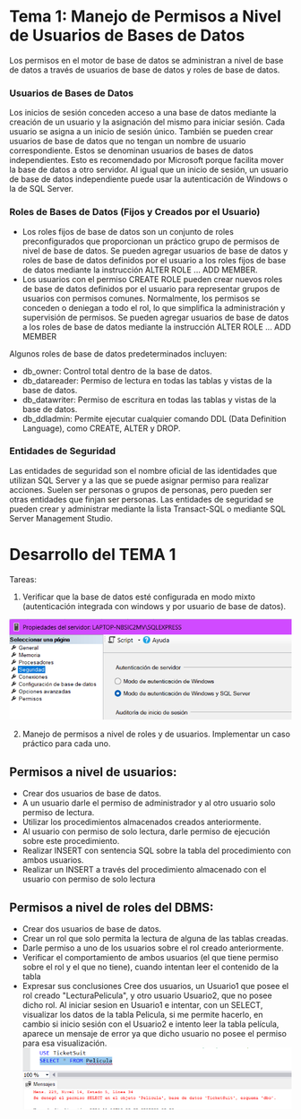 # Tema 1: Manejo de Permisos a Nivel de Usuarios de Bases de Datos
Los permisos en el motor de base de datos se administran a nivel de base de datos a través de usuarios de base de datos y roles de base de datos.

### Usuarios de Bases de Datos

Los inicios de sesión conceden acceso a una base de datos mediante la creación de un usuario y la asignación del mismo para iniciar sesión. Cada usuario se asigna a un inicio de sesión único. 
También se pueden crear usuarios de base de datos que no tengan un nombre de usuario correspondiente. Estos se denominan usuarios de bases de datos independientes. Esto es recomendado por Microsoft porque facilita mover la base de datos a otro servidor. Al igual que un inicio de sesión, un usuario de base de datos independiente puede usar la autenticación de Windows o la de SQL Server.

### Roles de Bases de Datos (Fijos y Creados por el Usuario)
- Los roles fijos de base de datos son un conjunto de roles preconfigurados que proporcionan un práctico grupo de permisos de nivel de base de datos. Se pueden agregar usuarios de base de datos y roles de base de datos definidos por el usuario a los roles fijos de base de datos mediante la instrucción ALTER ROLE ... ADD MEMBER.
- Los usuarios con el permiso CREATE ROLE pueden crear nuevos roles de base de datos definidos por el usuario para representar grupos de usuarios con permisos comunes. Normalmente, los permisos se conceden o deniegan a todo el rol, lo que simplifica la administración y supervisión de permisos. Se pueden agregar usuarios de base de datos a los roles de base de datos mediante la instrucción ALTER ROLE ... ADD MEMBER
  
Algunos roles de base de datos predeterminados incluyen:
- db_owner: Control total dentro de la base de datos.
- db_datareader: Permiso de lectura en todas las tablas y vistas de la base de datos.
- db_datawriter: Permiso de escritura en todas las tablas y vistas de la base de datos.
- db_ddladmin: Permite ejecutar cualquier comando DDL (Data Definition Language), como CREATE, ALTER y DROP.

### Entidades de Seguridad 
Las entidades de seguridad son el nombre oficial de las identidades que utilizan SQL Server y a las que se puede asignar permiso para realizar acciones. Suelen ser personas o grupos de personas, pero pueden ser otras entidades que finjan ser personas. 
Las entidades de seguridad se pueden crear y administrar mediante la lista Transact-SQL o mediante SQL Server Management Studio.

# Desarrollo del TEMA 1
Tareas: 
1. Verificar que la base de datos esté configurada en modo mixto (autenticación integrada con windows y por usuario de base de datos).

![configuracion_sql_modo_mixto](/script/tema01_manejo_de_permisos_a_nivel_de_usuario_de_bd/tema01_img/modo_mixto.png) 

2. Manejo de permisos a nivel de roles y de usuarios. Implementar un caso práctico para cada uno.

## Permisos a nivel de usuarios:
- Crear dos usuarios de base de datos.
- A un usuario darle el permiso de administrador y al otro usuario solo permiso de lectura.
- Utilizar los procedimientos almacenados creados anteriormente.
- Al usuario con permiso de solo lectura, darle permiso de ejecución sobre este procedimiento. 
- Realizar INSERT con sentencia SQL sobre la tabla del procedimiento con ambos usuarios.
- Realizar un INSERT a través del procedimiento almacenado con el usuario con permiso de solo lectura

## Permisos a nivel de roles del DBMS:
- Crear dos usuarios de base de datos.
- Crear un rol que solo permita la lectura de alguna de las tablas creadas.
- Darle permiso a uno de los usuarios sobre el rol creado anteriormente.
- Verificar el comportamiento de ambos usuarios (el que tiene permiso sobre el rol y el que no tiene), cuando intentan leer el contenido de la tabla
- Expresar sus conclusiones
Cree dos usuarios, un Usuario1 que posee el rol creado "LecturaPelicula", y otro usuario Usuario2, que no posee dicho rol.
Al iniciar sesion en Usuario1 e intentar, con un SELECT, visualizar los datos de la tabla Pelicula, si me permite hacerlo, en cambio si inicio sesión con el Usuario2
e intento leer la tabla película, aparece un mensaje de error ya que dicho usuario no posee el permiso para esa visualización.
  ![rol_lectura_asignado](/script/tema01_manejo_de_permisos_a_nivel_de_usuario_de_bd/tema01_img/rol_lectura.png)





